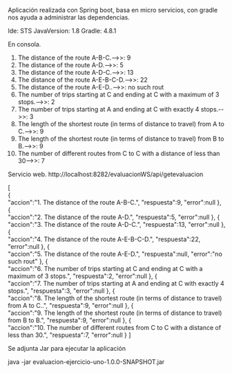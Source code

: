 Aplicación realizada con Spring boot, basa en micro servicios, 
con gradle nos ayuda a administrar las dependencias.

Ide: STS
JavaVersion: 1.8
Gradle: 4.8.1


En consola.

1. The distance of the route A-B-C.-->>:  9 
2. The distance of the route A-D.-->>:  5 
3. The distance of the route A-D-C.-->>:  13 
4. The distance of the route A-E-B-C-D.-->>:  22 
5. The distance of the route A-E-D..-->>:  no such rout 
6. The number of trips starting at C and ending at C with a maximum of 3 stops.-->>:  2 
7. The number of trips starting at A and ending at C with exactly 4 stops.-->>:  3 
8. The length of the shortest route (in terms of distance to travel) from A to C.-->>:  9 
9. The length of the shortest route (in terms of distance to travel) from B to B.-->>:  9 
10. The number of different routes from C to C with a distance of less than 30-->>:  7 


Servicio web.
http://localhost:8282/evaluacionWS/api/getevaluacion


[  
   {  
      "accion":"1. The distance of the route A-B-C.",
      "respuesta":9,
      "error":null
   },
   {  
      "accion":"2. The distance of the route A-D.",
      "respuesta":5,
      "error":null
   },
   {  
      "accion":"3. The distance of the route A-D-C.",
      "respuesta":13,
      "error":null
   },
   {  
      "accion":"4. The distance of the route A-E-B-C-D.",
      "respuesta":22,
      "error":null
   },
   {  
      "accion":"5. The distance of the route A-E-D.",
      "respuesta":null,
      "error":"no such rout"
   },
   {  
      "accion":"6. The number of trips starting at C and ending at C with a maximum of 3 stops.",
      "respuesta":2,
      "error":null
   },
   {  
      "accion":"7. The number of trips starting at A and ending at C with exactly 4 stops.",
      "respuesta":3,
      "error":null
   },
   {  
      "accion":"8. The length of the shortest route (in terms of distance to travel) from A to C..",
      "respuesta":9,
      "error":null
   },
   {  
      "accion":"9. The length of the shortest route (in terms of distance to travel) from B to B.",
      "respuesta":9,
      "error":null
   },
   {  
      "accion":"10. The number of different routes from C to C with a distance of less than 30.",
      "respuesta":7,
      "error":null
   }
]

Se adjunta Jar para ejecutar la aplicación

java -jar evaluacion-ejercicio-uno-1.0.0-SNAPSHOT.jar 